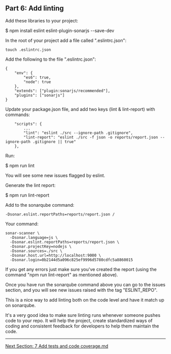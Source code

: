 ## Part 6: Add linting

Add these libraries to your project:

$ npm install eslint eslint-plugin-sonarjs --save-dev

In the root of your project add a file called ".eslintrc.json":

```
touch .eslintrc.json
```

Add the following to the file ".eslintrc.json":

```
{
    "env": {
        "es6": true,
        "node": true
    },
    "extends": ["plugin:sonarjs/recommended"],
    "plugins": ["sonarjs"]
}
```

Update your package.json file, and add two keys (lint & lint-report) with commands:

```
    "scripts": {
        ...
        "lint": "eslint ./src --ignore-path .gitignore",
        "lint-report": "eslint ./src -f json -o reports/report.json --ignore-path .gitignore || true"
    },
```

Run:

$ npm run lint

You will see some new issues flagged by eslint.

Generate the lint report:

$ npm run lint-report

Add to the sonarqube command:
```
-Dsonar.eslint.reportPaths=reports/report.json /
```

Your command:

```
sonar-scanner \
  -Dsonar.language=js \
  -Dsonar.eslint.reportPaths=reports/report.json \
  -Dsonar.projectKey=nodejs \
  -Dsonar.sources=./src \
  -Dsonar.host.url=http://localhost:9000 \
  -Dsonar.login=0b2144d5a096c825ef9996d5780cdfc5a8860015
```

If you get any errors just make sure you've created the report (using the command "npm run lint-report" as mentioned above).

Once you have run the sonarqube command above you can go to the issues section, and you will see new issues raised with the tag "ESLINT_REPO".

This is a nice way to add linting both on the code level and have it match up on sonarqube.

It's a very good idea to make sure linting runs whenever someone pushes code to your repo. It will help the project, create standardized ways of coding and consistent feedback for developers to help them maintain the code.

----

[Next Section: 7 Add tests and code coverage.md](https://github.com/CariZa/sonarqube-walkthrough/blob/master/walkthrough/7%20Add%20tests%20and%20code%20coverage.md)